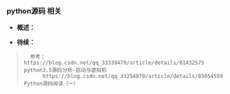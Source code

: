 ### python源码 相关
- **概述：**
>
>
>
>
>
>
>
>
>
>
>
>
>
>
>
>
>

- **待续：**
>       参考：https://blog.csdn.net/qq_33339479/article/details/81432575   python3.5源码分析-启动与虚拟机
>           https://blog.csdn.net/qq_33254870/article/details/85054559      Python源码阅读（一）
>
>
>
>
>
>
>
>
>
>
>
>
>
>
>
